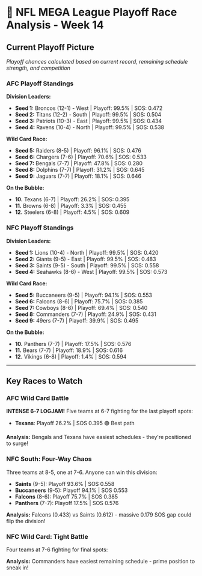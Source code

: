# 🏈 NFL MEGA League Playoff Race Analysis - Week 14

## Current Playoff Picture

*Playoff chances calculated based on current record, remaining schedule strength, and competition*

### AFC Playoff Standings

**Division Leaders:**
- **Seed 1:** Broncos (12-1) - West | Playoff: 99.5% | SOS: 0.472
- **Seed 2:** Titans (12-2) - South | Playoff: 99.5% | SOS: 0.504
- **Seed 3:** Patriots (10-3) - East | Playoff: 99.5% | SOS: 0.434
- **Seed 4:** Ravens (10-4) - North | Playoff: 99.5% | SOS: 0.538

**Wild Card Race:**
- **Seed 5:** Raiders (8-5) | Playoff: 96.1% | SOS: 0.476
- **Seed 6:** Chargers (7-6) | Playoff: 70.6% | SOS: 0.533
- **Seed 7:** Bengals (7-7) | Playoff: 47.8% | SOS: 0.280
- **Seed 8:** Dolphins (7-7) | Playoff: 31.2% | SOS: 0.645
- **Seed 9:** Jaguars (7-7) | Playoff: 18.1% | SOS: 0.646

**On the Bubble:**
- **10.** Texans (6-7) | Playoff: 26.2% | SOS: 0.395
- **11.** Browns (6-8) | Playoff: 3.3% | SOS: 0.455
- **12.** Steelers (6-8) | Playoff: 4.5% | SOS: 0.609

### NFC Playoff Standings

**Division Leaders:**
- **Seed 1:** Lions (10-4) - North | Playoff: 99.5% | SOS: 0.420
- **Seed 2:** Giants (9-5) - East | Playoff: 99.5% | SOS: 0.483
- **Seed 3:** Saints (9-5) - South | Playoff: 99.5% | SOS: 0.558
- **Seed 4:** Seahawks (8-6) - West | Playoff: 99.5% | SOS: 0.573

**Wild Card Race:**
- **Seed 5:** Buccaneers (9-5) | Playoff: 94.1% | SOS: 0.553
- **Seed 6:** Falcons (8-6) | Playoff: 75.7% | SOS: 0.385
- **Seed 7:** Cowboys (8-6) | Playoff: 69.4% | SOS: 0.540
- **Seed 8:** Commanders (7-7) | Playoff: 24.9% | SOS: 0.431
- **Seed 9:** 49ers (7-7) | Playoff: 39.9% | SOS: 0.495

**On the Bubble:**
- **10.** Panthers (7-7) | Playoff: 17.5% | SOS: 0.576
- **11.** Bears (7-7) | Playoff: 18.9% | SOS: 0.616
- **12.** Vikings (6-8) | Playoff: 1.4% | SOS: 0.594

---

## Key Races to Watch

### AFC Wild Card Battle

**INTENSE 6-7 LOGJAM!** Five teams at 6-7 fighting for the last playoff spots:

- **Texans**: Playoff 26.2% | SOS 0.395 🟢 Best path

**Analysis:** Bengals and Texans have easiest schedules - they're positioned to surge!

### NFC South: Four-Way Chaos

Three teams at 8-5, one at 7-6. Anyone can win this division:

- **Saints** (9-5): Playoff 93.6% | SOS 0.558
- **Buccaneers** (9-5): Playoff 94.1% | SOS 0.553
- **Falcons** (8-6): Playoff 75.7% | SOS 0.385
- **Panthers** (7-7): Playoff 17.5% | SOS 0.576

**Analysis:** Falcons (0.433) vs Saints (0.612) - massive 0.179 SOS gap could flip the division!

### NFC Wild Card: Tight Battle

Four teams at 7-6 fighting for final spots:


**Analysis:** Commanders have easiest remaining schedule - prime position to sneak in!
